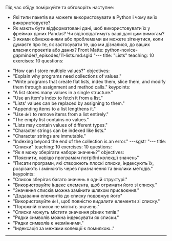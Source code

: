 Під час обіду поміркуйте та обговоріть наступне:
* Які типи пакетів ви можете використовувати в Python і чому ви їх використовуєте?
* Як мають бути відформатовані дані, щоб використовувати їх у фреймах даних Pandas? Чи відповідатимуть ваші дані цим вимогам?
* З якими обмеженнями або проблемами ви можете зіткнутися, коли думаєте про те, як застосувати те, що ми дізналися, до ваших власних проектів або даних? Front Matte: python-novice-gapminder/_episodes/11-lists.md:sgid "---
title: "Lists"
teaching: 10
exercises: 10
questions:
- "How can I store multiple values?"
objectives:
- "Explain why programs need collections of values."
- "Write programs that create flat lists, index them, slice them, and modify them through assignment and method calls."
keypoints:
- "A list stores many values in a single structure."
- "Use an item's index to fetch it from a list."
- "Lists' values can be replaced by assigning to them."
- "Appending items to a list lengthens it."
- "Use `del` to remove items from a list entirely."
- "The empty list contains no values."
- "Lists may contain values of different types."
- "Character strings can be indexed like lists."
- "Character strings are immutable."
- "Indexing beyond the end of the collection is an error."
---sgstr "---
title: "Списки"
teaching: 10
exercises: 10
questions:
- "Як я можу зберігати набори значень?"
objectives:
- "Пояснити, навіщо програмам потрібні колекції значень"
- "Писати програми, які створюють плоскі списки, індексують їх, розрізають і змінюють через призначення та виклики методів."
keypoints:
- "Список зберігає багато значень в одній структурі."
- "Використовуйте індекс елемента, щоб отримати його зі списку."
- "Значення списків можна замінити шляхом присвоєння."
- "Додавання елементів до списку подовжує його"
- "Використовуйте `del`, щоб повністю видалити елементи зі списку."
- "Порожній список не містить значень."
- "Списки можуть містити значення різних типів."
- "Рядки символів можна індексувати як списки."
- "Рядки символів є незмінними."
- "Індексація за межами колекції є помилкою.."
---

